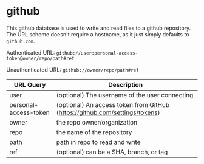 # github

This github database is used to write and read files to a github repository. The URL scheme doesn't require a hostname, as it just simply defaults to `github.com`.

Authenticated URL: `github://user:personal-access-token@owner/repo/path#ref`

Unauthenticated URL: `github://owner/repo/path#ref`

| URL Query  | Description                                                                 |
|------------|-----------------------------------------------------------------------------|
| user | (optional) The username of the user connecting                              |
| personal-access-token | (optional) An access token from GitHub (https://github.com/settings/tokens) |
| owner | the repo owner/organization                                                 |
| repo | the name of the repository                                                  |
| path | path in repo to read and write                                              |
| ref | (optional) can be a SHA, branch, or tag                                     |
